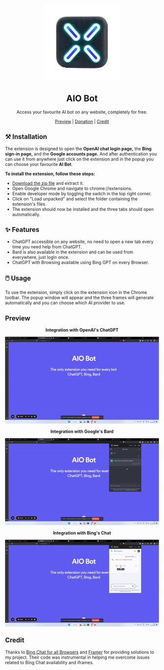 <p align="center">
    <img src="./assets/icon.png" height="250px">
</p>

<h1 align="center">AIO Bot</h1>

<div align="center">

Access your favourite AI bot on any website, completely for free.



[Preview](#Preview) | [Donation](https://www.buymeacoffee.com/umpixel) | [Credit](#Credit)

</div>

## ⚒️ Installation

The extension is designed to open the **OpenAI chat login page,** the **Bing sign-in page,** and the **Google accounts page.** And after authentication you can use it from anywhere just click on the extension and in the popup you can choose your favourite **AI Bot**.

**To install the extension, follow these steps:**

- [Download the zip file](https://github.com/madhurgoyal19/aio-bot/releases/tag/V1.0.0) and extract it.
- Open Google Chrome and navigate to chrome://extensions.
- Enable developer mode by toggling the switch in the top right corner.
- Click on "Load unpacked" and select the folder containing the extension's files.
- The extension should now be installed and the three tabs should open automatically.



## ✨ Features

- ChatGPT accessible on any website, no need to open a new tab every time you need help from ChatGPT.  
- Bard is also available in the extension and can be used from everywhere, just login once.
- ChatGPT with Browsing available using Bing GPT on every Browser.

## 🖱️ Usage

To use the extension, simply click on the extension icon in the Chrome toolbar. The popup window will appear and the three frames will generate automatically and you can choose which AI provider to use.

## Preview

<div align="center">

**Integration with OpenAI's ChatGPT**

![](github/gpt.gif)

**Integration with Google's Bard**

![](github/bard.gif)

**Integration with Bing's Chat**

![](github/bing.gif)

</div>


## Credit

Thanks to [Bing Chat for all Browsers](https://github.com/anaclumos/bing-chat-for-all-browsers) and [Framer](https://github.com/MartinWie/Framer) for providing solutions to my project. Their code was instrumental in helping me overcome issues related to Bing Chat availability and iframes.

